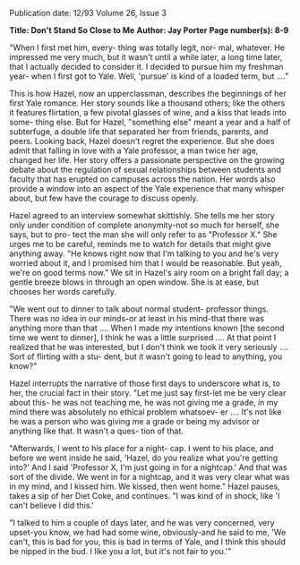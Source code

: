 Publication date: 12/93
Volume 26, Issue 3

**Title: Don't Stand So Close to Me**
**Author: Jay Porter**
**Page number(s): 8-9**

"When I first met him, every-
thing was totally legit, nor-
mal, whatever. He impressed me very 
much, but it wasn't until a while later, 
a long time later, that I actually decided 
to consider it. I decided to pursue him 
my freshman year-
when I first got to 
Yale. Well, 'pursue' is kind of a loaded 
term, but ...."

This is how Hazel, now an upperclassman, describes 
the beginnings of her first Yale romance. Her story sounds 
like a thousand others; like the others it features flirtation, a 
few pivotal glasses of wine, and a kiss that leads into some-
thing else. But for Hazel, "something else" meant a year and 
a half of subterfuge, a double life that separated her from 
friends, parents, and peers. Looking back, Hazel doesn't 
regret the experience. But she does admit that falling in love 
with a Yale professor, a man twice her age, changed her life. 
Her story offers a passionate perspective on the growing 
debate about the regulation of sexual relationships between 
students and faculty that has erupted on campuses across 
the nation. Her words also provide a window into an aspect 
of the Yale experience that many whisper about, but few 
have the courage to discuss openly. 

Hazel agreed to an interview somewhat skittishly. She 
tells me her story only under condition of complete 
anonymity-not so much for herself, she says, but to pro-
tect the man she will only refer to as "Professor X." She 
urges me to be careful, reminds me to watch for details that 
might give anything away. "He knows right now that I'm 
talking to you and he's very worried about it, and I 
promised him that I would be reasonable. But yeah, we're 
on good terms now." We sit in Hazel's airy room on a bright 
fall day; a gentle breeze blows in through an open window. 
She is at ease, but chooses her words carefully. 

"We went out to dinner to talk about normal student-
professor things. There was no idea in our minds-or at 
least in his mind-that there was anything more than 
that .... When I made my intentions known [the second 
time we went to dinner], I think he was a little surprised .... 
At that point I realized that he was interested, but I don't 
think we took it very seriously .... Sort of flirting with a stu-
dent, but it wasn't going to lead to anything, you know?" 

Hazel interrupts the narrative of those first days to 
underscore what is, to her, the crucial fact in their story. 
"Let me just say first-let me be very clear about this-
he was not teaching me, he was not giving me a grade, in 
my mind there was absolutely no ethical problem whatsoev-
er .... It's not like he was a person who was giving me a grade 
or being my advisor or anything like that. It wasn't a ques-
tion of that. 

"Afterwards, I went to his place for a night-
cap. I went to his place, and before we 
went inside he said, 'Hazel, do 
you realize what you're 
getting into?' 
And 
I 
said 
'Professor 
X, I'm just 
going in for 
a nightcap.' 
And that was 
sort 
of 
the 
divide. We went 
in for a nightcap, 
and it was very 
clear what was in 
my mind, and I 
kissed him. We kissed, 
then 
went 
home." Hazel pauses, 
takes a sip of her Diet 
Coke, and continues. "I 
was kind of in shock, like 'I can't believe I did this.' 

"I talked to him a couple of days later, and he was very 
concerned, very upset-you know, we had had some wine, 
obviously-and he said to me, 'We can't, this is bad for you, 
this is bad in terms of Yale, and I think this should be 
nipped in the bud. I like you a lot, but it's not fair to you.'"